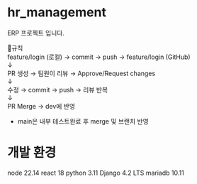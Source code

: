 # hr_management
ERP 프로젝트 입니다. 

🔹규칙
<br>
feature/login (로컬) → commit → push → feature/login (GitHub)
    <br>
    ↓
    <br>
PR 생성 → 팀원이 리뷰 → Approve/Request changes
    <br>
    ↓
    <br>
수정 → commit → push → 리뷰 반복
    <br>
    ↓
    <br>
PR Merge → dev에 반영 
<br>
- main은 내부 테스트완료 후 merge 및 브랜치 반영

# 개발 환경 
node 22.14
react 18
python 3.11
Django 4.2 LTS
mariadb 10.11 
